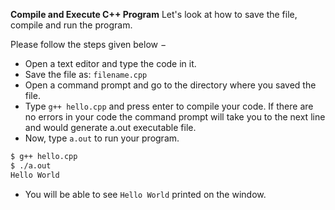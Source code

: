 **Compile and Execute C++ Program**
Let's look at how to save the file, compile and run the program. 

Please follow the steps given below −
- Open a text editor and type the code in it.
- Save the file as: `filename.cpp`
- Open a command prompt and go to the directory where you saved the file.
- Type `g++ hello.cpp` and press enter to compile your code. If there are no errors in your code the command prompt will take you to the next line and would generate a.out executable file.
- Now, type `a.out` to run your program.
```bash
$ g++ hello.cpp
$ ./a.out
Hello World
```
- You will be able to see `Hello World` printed on the window.

